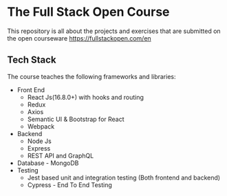# The Full Stack Open Course

<p>This repository is all about the projects and exercises that are submitted on the open courseware 
<a target="__blank" href="https://fullstackopen.com/en">https://fullstackopen.com/en</a>

## Tech Stack

The course teaches the following frameworks and libraries:

<ul>
	<li> Front End
		<ul>
			<li>React Js(16.8.0+) with hooks and routing</li>
			<li>Redux</li>
			<li>Axios</li>
			<li>Semantic UI & Bootstrap for React</li>
			<li>Webpack</li>
		</ul>
	</li>
	<li>
		Backend
		<ul>
			<li>Node Js</li>
			<li>Express</li>
			<li>REST API and GraphQL</li>
		</ul>
	</li>
	<li>Database - MongoDB</li>
	<li>Testing
		<ul>
			<li>Jest based unit and integration testing (Both frontend and backend)</li>
			<li>Cypress - End To End Testing</li>
		</ul>
	</li>
</ul>

</p>
